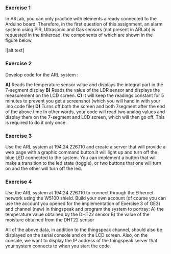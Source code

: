 
### Exercise 1
In ARLab, you can only practice with elements already connected to the Arduino board. Therefore, in the first question of this assignment, an alarm system using PIR, Ultrasonic and Gas sensors (not present in ARLab) is requested in the tinkercad, the components of which are shown in the figure below.

![alt text]



### Exercise 2
Develop code for the ARL system :

__A)__ Reads the temperature sensor value and displays the integral part in the 7-segment display
__B)__ Reads the value of the LDR sensor and displays the measurement on the LCD screen.
__C)__ It will keep the readings constant for 5 minutes to prevent you get a screenshot (which you will hand in with your .ino code file)
__D)__ Turns off both the screen and both 7segment after the end of the above time
In other words, your code will read two analog values ​​and display them on the 7-segment and LCD screen, which will then go off. This is required to do it only once.


### Exercise 3
Use the ARL system at 194.24.226.110 and create a server that will provide a web page with a graphic command button.It will light up and turn off the blue LED connected to the system. You can implement a button that will make a transition to the led state (toggle), or two buttons that one will turn on and the other will turn off the led.

### Exercise 4
Use the ARL system at 194.24.226.110 to connect through the Ethernet network using the W5100 shield. Build your own account (of course you can use the account you opened for the implementation of Exercise 3 of GE3) and channel (new) in thingspeak and program the system to portray:
A) the temperature value obtained by the DHT22 sensor
B) the value of the moisture obtained from the DHT22 sensor

All of the above data, in addition to the thingspeak channel, should also be displayed on the serial console and on the LCD screen. Also, on the console, we want to display the IP address of the thingspeak server that your system connects to when you start the code.